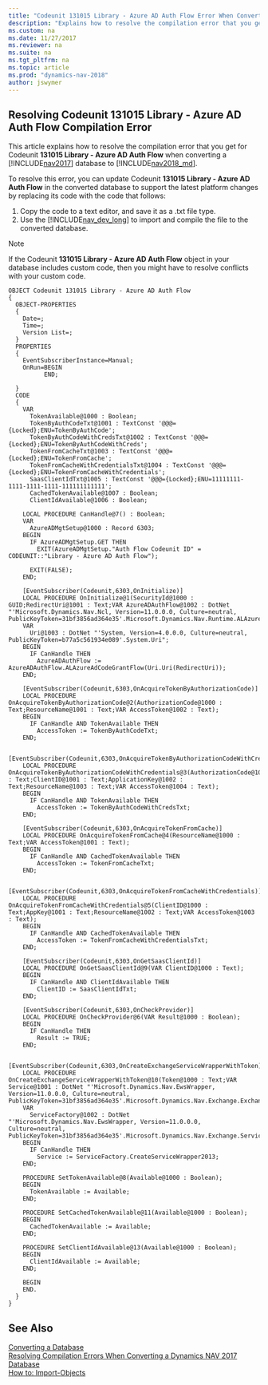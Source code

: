 ```yaml
---
title: "Codeunit 131015 Library - Azure AD Auth Flow Error When Converting to Dynamics NAV 2018"
description: "Explains how to resolve the compilation error that you get for Codeunit 131015 Library - Azure AD Auth Flow when converting a database from Dynamics NAV 2017 to 2018."
ms.custom: na
ms.date: 11/27/2017
ms.reviewer: na
ms.suite: na
ms.tgt_pltfrm: na
ms.topic: article
ms.prod: "dynamics-nav-2018"
author: jswymer
---
```

## Resolving Codeunit 131015 Library - Azure AD Auth Flow Compilation Error 
This article explains how to resolve the compilation error that you get for Codeunit **131015 Library - Azure AD Auth Flow** when converting a [!INCLUDE[nav2017](includes/navcorfu_md.md)] database to [!INCLUDE[nav2018_md](includes/nav2018_md.md)].

To resolve this error, you can update Codeunit **131015 Library - Azure AD Auth Flow**  in the converted database to support the latest platform changes by replacing its code with the code that follows: 

1. Copy the code to a text editor, and save it as a .txt file type.
2. Use the [!INCLUDE[nav_dev_long](includes/nav_dev_long_md.md)] to import and compile the file to the converted database.

> [!NOTE]  
>  If the Codeunit **131015 Library - Azure AD Auth Flow**  object in your database includes custom code, then you might have to resolve conflicts with your custom code.

```
OBJECT Codeunit 131015 Library - Azure AD Auth Flow
{
  OBJECT-PROPERTIES
  {
    Date=;
    Time=;
    Version List=;
  }
  PROPERTIES
  {
    EventSubscriberInstance=Manual;
    OnRun=BEGIN
          END;

  }
  CODE
  {
    VAR
      TokenAvailable@1000 : Boolean;
      TokenByAuthCodeTxt@1001 : TextConst '@@@={Locked};ENU=TokenByAuthCode';
      TokenByAuthCodeWithCredsTxt@1002 : TextConst '@@@={Locked};ENU=TokenByAuthCodeWithCreds';
      TokenFromCacheTxt@1003 : TextConst '@@@={Locked};ENU=TokenFromCache';
      TokenFromCacheWithCredentialsTxt@1004 : TextConst '@@@={Locked};ENU=TokenFromCacheWithCredentials';
      SaasClientIdTxt@1005 : TextConst '@@@={Locked};ENU=11111111-1111-1111-1111-111111111111';
      CachedTokenAvailable@1007 : Boolean;
      ClientIdAvailable@1006 : Boolean;

    LOCAL PROCEDURE CanHandle@7() : Boolean;
    VAR
      AzureADMgtSetup@1000 : Record 6303;
    BEGIN
      IF AzureADMgtSetup.GET THEN
        EXIT(AzureADMgtSetup."Auth Flow Codeunit ID" = CODEUNIT::"Library - Azure AD Auth Flow");

      EXIT(FALSE);
    END;

    [EventSubscriber(Codeunit,6303,OnInitialize)]
    LOCAL PROCEDURE OnInitialize@1(SecurityId@1000 : GUID;RedirectUri@1001 : Text;VAR AzureADAuthFlow@1002 : DotNet "'Microsoft.Dynamics.Nav.Ncl, Version=11.0.0.0, Culture=neutral, PublicKeyToken=31bf3856ad364e35'.Microsoft.Dynamics.Nav.Runtime.ALAzureAdCodeGrantFlow");
    VAR
      Uri@1003 : DotNet "'System, Version=4.0.0.0, Culture=neutral, PublicKeyToken=b77a5c561934e089'.System.Uri";
    BEGIN
      IF CanHandle THEN
        AzureADAuthFlow := AzureADAuthFlow.ALAzureAdCodeGrantFlow(Uri.Uri(RedirectUri));
    END;

    [EventSubscriber(Codeunit,6303,OnAcquireTokenByAuthorizationCode)]
    LOCAL PROCEDURE OnAcquireTokenByAuthorizationCode@2(AuthorizationCode@1000 : Text;ResourceName@1001 : Text;VAR AccessToken@1002 : Text);
    BEGIN
      IF CanHandle AND TokenAvailable THEN
        AccessToken := TokenByAuthCodeTxt;
    END;

    [EventSubscriber(Codeunit,6303,OnAcquireTokenByAuthorizationCodeWithCredentials)]
    LOCAL PROCEDURE OnAcquireTokenByAuthorizationCodeWithCredentials@3(AuthorizationCode@1000 : Text;ClientID@1001 : Text;ApplicationKey@1002 : Text;ResourceName@1003 : Text;VAR AccessToken@1004 : Text);
    BEGIN
      IF CanHandle AND TokenAvailable THEN
        AccessToken := TokenByAuthCodeWithCredsTxt;
    END;

    [EventSubscriber(Codeunit,6303,OnAcquireTokenFromCache)]
    LOCAL PROCEDURE OnAcquireTokenFromCache@4(ResourceName@1000 : Text;VAR AccessToken@1001 : Text);
    BEGIN
      IF CanHandle AND CachedTokenAvailable THEN
        AccessToken := TokenFromCacheTxt;
    END;

    [EventSubscriber(Codeunit,6303,OnAcquireTokenFromCacheWithCredentials)]
    LOCAL PROCEDURE OnAcquireTokenFromCacheWithCredentials@5(ClientID@1000 : Text;AppKey@1001 : Text;ResourceName@1002 : Text;VAR AccessToken@1003 : Text);
    BEGIN
      IF CanHandle AND CachedTokenAvailable THEN
        AccessToken := TokenFromCacheWithCredentialsTxt;
    END;

    [EventSubscriber(Codeunit,6303,OnGetSaasClientId)]
    LOCAL PROCEDURE OnGetSaasClientId@9(VAR ClientID@1000 : Text);
    BEGIN
      IF CanHandle AND ClientIdAvailable THEN
        ClientID := SaasClientIdTxt;
    END;

    [EventSubscriber(Codeunit,6303,OnCheckProvider)]
    LOCAL PROCEDURE OnCheckProvider@6(VAR Result@1000 : Boolean);
    BEGIN
      IF CanHandle THEN
        Result := TRUE;
    END;

    [EventSubscriber(Codeunit,6303,OnCreateExchangeServiceWrapperWithToken)]
    LOCAL PROCEDURE OnCreateExchangeServiceWrapperWithToken@10(Token@1000 : Text;VAR Service@1001 : DotNet "'Microsoft.Dynamics.Nav.EwsWrapper, Version=11.0.0.0, Culture=neutral, PublicKeyToken=31bf3856ad364e35'.Microsoft.Dynamics.Nav.Exchange.ExchangeServiceWrapper");
    VAR
      ServiceFactory@1002 : DotNet "'Microsoft.Dynamics.Nav.EwsWrapper, Version=11.0.0.0, Culture=neutral, PublicKeyToken=31bf3856ad364e35'.Microsoft.Dynamics.Nav.Exchange.ServiceWrapperFactory";
    BEGIN
      IF CanHandle THEN
        Service := ServiceFactory.CreateServiceWrapper2013;
    END;

    PROCEDURE SetTokenAvailable@8(Available@1000 : Boolean);
    BEGIN
      TokenAvailable := Available;
    END;

    PROCEDURE SetCachedTokenAvailable@11(Available@1000 : Boolean);
    BEGIN
      CachedTokenAvailable := Available;
    END;

    PROCEDURE SetClientIdAvailable@13(Available@1000 : Boolean);
    BEGIN
      ClientIdAvailable := Available;
    END;

    BEGIN
    END.
  }
}
```

## See Also  
 [Converting a Database](Converting-a-Database.md)  
 [Resolving Compilation Errors When Converting a Dynamics NAV 2017 Database](Resolve-Compile-Errors-When-Converting-Dynamics-NAV-2017-Database.md)  
 [How to: Import-Objects](How-to--Import-Objects.md)
